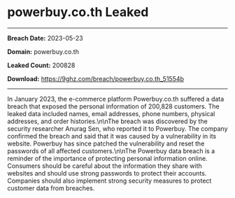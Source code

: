 # powerbuy.co.th Leaked

------------
**Breach Date:** 2023-05-23

**Domain:** powerbuy.co.th

**Leaked Count:** 200828

**Download:** https://9ghz.com/breach/powerbuy.co.th_51554b

------------
In January 2023, the e-commerce platform Powerbuy.co.th suffered a data breach that exposed the personal information of 200,828 customers. The leaked data included names, email addresses, phone numbers, physical addresses, and order histories.\n\nThe breach was discovered by the security researcher Anurag Sen, who reported it to Powerbuy. The company confirmed the breach and said that it was caused by a vulnerability in its website. Powerbuy has since patched the vulnerability and reset the passwords of all affected customers.\n\nThe Powerbuy data breach is a reminder of the importance of protecting personal information online. Consumers should be careful about the information they share with websites and should use strong passwords to protect their accounts. Companies should also implement strong security measures to protect customer data from breaches.
